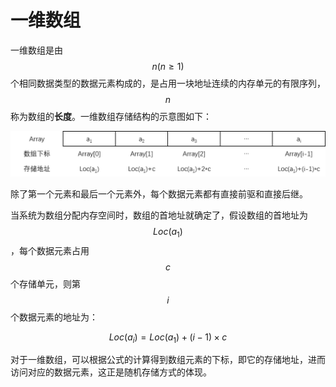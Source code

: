 # 一维数组

一维数组是由 $$n(n{\geq}1)$$ 个相同数据类型的数据元素构成的，是占用一块地址连续的内存单元的有限序列，$$n$$ 称为数组的**长度**。一维数组存储结构的示意图如下：

![](./images/一维数组存储结构.png)

除了第一个元素和最后一个元素外，每个数据元素都有直接前驱和直接后继。

当系统为数组分配内存空间时，数组的首地址就确定了，假设数组的首地址为 $$Loc(a_1)$$，每个数据元素占用 $$c$$ 个存储单元，则第 $$i$$ 个数据元素的地址为：


$$
Loc(a_{i})={Loc(a_{1})+(i-1)}\times{c}
$$


对于一维数组，可以根据公式的计算得到数组元素的下标，即它的存储地址，进而访问对应的数据元素，这正是随机存储方式的体现。